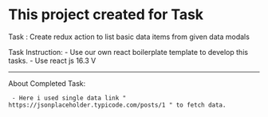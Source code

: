 # This project created for Task

Task :
Create redux action to list basic data items from given data modals

Task Instruction:
    -  Use our own react boilerplate template to develop this tasks. 
    -  Use react js 16.3 V

------------------------------------------------------------------------------------

About Completed Task:
    
     - Here i used single data link " https://jsonplaceholder.typicode.com/posts/1 " to fetch data.
